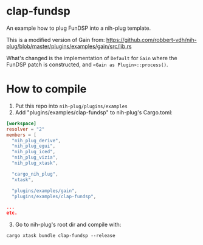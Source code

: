 # clap-fundsp

An example how to plug FunDSP into a nih-plug template.

This is a modified version of Gain from: https://github.com/robbert-vdh/nih-plug/blob/master/plugins/examples/gain/src/lib.rs

What's changed is the implementation of `Default` for `Gain` where the FunDSP patch is constructed, and `<Gain as Plugin>::process()`.

# How to compile

1. Put this repo into `nih-plug/plugins/examples`
2. Add "plugins/examples/clap-fundsp" to nih-plug's Cargo.toml:

```toml
[workspace]
resolver = "2"
members = [
  "nih_plug_derive",
  "nih_plug_egui",
  "nih_plug_iced",
  "nih_plug_vizia",
  "nih_plug_xtask",

  "cargo_nih_plug",
  "xtask",

  "plugins/examples/gain",
  "plugins/examples/clap-fundsp",

...
etc.
```

3. Go to nih-plug's root dir and compile with:

```
cargo xtask bundle clap-fundsp --release
```


